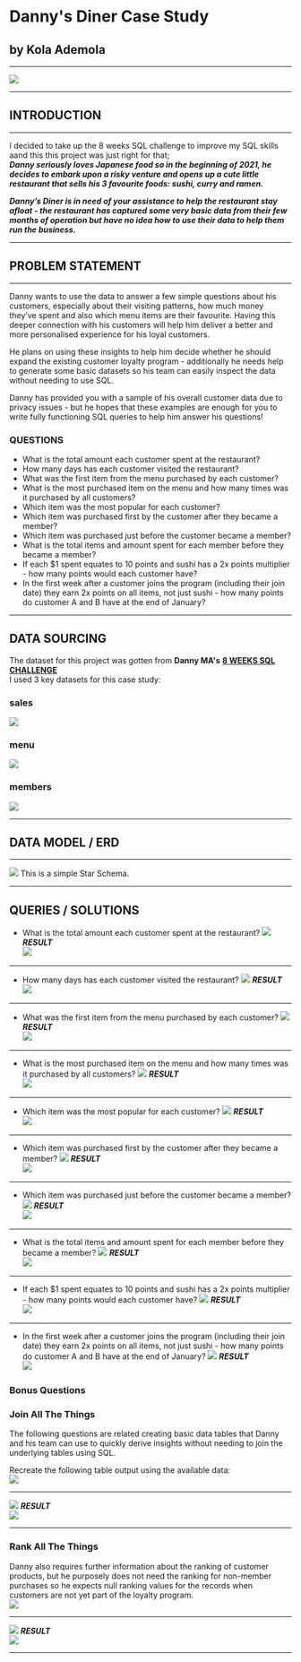 # Danny's Diner Case Study
## by Kola Ademola
___
![](images/dannys_diner.png)
___
## INTRODUCTION
___

I decided to take up the 8 weeks SQL challenge to improve my SQL skills aand this this project was just right for that;  
___Danny seriously loves Japanese food so in the beginning of 2021, he decides to embark upon a risky venture and opens up a cute little restaurant that sells his 3 favourite foods: sushi, curry and ramen.___

___Danny’s Diner is in need of your assistance to help the restaurant stay afloat - the restaurant has captured some very basic data from their few months of operation but have no idea how to use their data to help them run the business.___
___
## PROBLEM STATEMENT
___
Danny wants to use the data to answer a few simple questions about his customers, especially about their visiting patterns, how much money they’ve spent and also which menu items are their favourite. Having this deeper connection with his customers will help him deliver a better and more personalised experience for his loyal customers.

He plans on using these insights to help him decide whether he should expand the existing customer loyalty program - additionally he needs help to generate some basic datasets so his team can easily inspect the data without needing to use SQL.

Danny has provided you with a sample of his overall customer data due to privacy issues - but he hopes that these examples are enough for you to write fully functioning SQL queries to help him answer his questions!
### QUESTIONS
* What is the total amount each customer spent at the restaurant?
* How many days has each customer visited the restaurant?
* What was the first item from the menu purchased by each customer?
* What is the most purchased item on the menu and how many times was it purchased by all customers?
* Which item was the most popular for each customer?
* Which item was purchased first by the customer after they became a member?
* Which item was purchased just before the customer became a member?
* What is the total items and amount spent for each member before they became a member?
* If each $1 spent equates to 10 points and sushi has a 2x points multiplier - how many points would each customer have?
* In the first week after a customer joins the program (including their join date) they earn 2x points on all items, not just sushi - how many points do customer A and B have at the end of January?
___
## DATA SOURCING
The dataset for this project was gotten from **Danny MA's** [**8 WEEKS SQL CHALLENGE**](https://8weeksqlchallenge.com/case-study-1/)  
I used 3 key datasets for this case study:

### sales
![](images/sales_db.png)
### menu
![](images/menu_db.png)
### members
![](images/members_db.png)
___
## DATA MODEL / ERD
___
![](images/erd.png)
This is a simple Star Schema.
___
## QUERIES / SOLUTIONS
* What is the total amount each customer spent at the restaurant?
![](images/q1.png)
___RESULT___  
![](images/s1.png)
___
* How many days has each customer visited the restaurant?
![](images/q2.png)
___RESULT___  
![](images/s2.png)
___
* What was the first item from the menu purchased by each customer?
![](images/q3.png)
___RESULT___  
![](images/s3.png)
___
* What is the most purchased item on the menu and how many times was it purchased by all customers?
![](images/q4.png)
___RESULT___  
![](images/s4.png)
___
* Which item was the most popular for each customer?
![](images/q5.png)
___RESULT___  
![](images/s5.png)
___
* Which item was purchased first by the customer after they became a member?
![](images/q6.png)
___RESULT___  
![](images/s6.png)
___
* Which item was purchased just before the customer became a member?
![](images/q7.png)
___RESULT___  
![](images/s7.png)
___
* What is the total items and amount spent for each member before they became a member?
![](images/q8.png)
___RESULT___  
![](images/s8.png)
___
* If each $1 spent equates to 10 points and sushi has a 2x points multiplier - how many points would each customer have?
![](images/q9.png)
___RESULT___  
![](images/s9.png)
___
* In the first week after a customer joins the program (including their join date) they earn 2x points on all items, not just sushi - how many points do customer A and B have at the end of January?
![](images/q10.png)
___RESULT___  
![](images/s10.png)
### Bonus Questions
### Join All The Things
The following questions are related creating basic data tables that Danny and his team can use to quickly derive insights without needing to join the underlying tables using SQL.

Recreate the following table output using the available data:  
![](images/bonus_table1.png)
___
![](images/bq1.png)
___RESULT___  
![](images/b1.png)
___
### Rank All The Things
Danny also requires further information about the ranking of customer products, but he purposely does not need the ranking for non-member purchases so he expects null ranking values for the records when customers are not yet part of the loyalty program.  
![](images/bonus_table2.png)
___
![](images/bq2.png)
___RESULT___  
![](images/b2.png)
___

